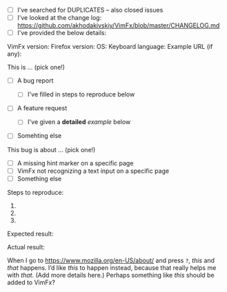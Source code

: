 <!--
Thank you for using VimFx!

Before submitting an issue, you need to check the below items. :)
(Change “[ ]” into “[x]”.)
-->

- [ ] I've searched for DUPLICATES – also closed issues
- [ ] I've looked at the change log: https://github.com/akhodakivskiy/VimFx/blob/master/CHANGELOG.md
- [ ] I've provided the below details:

VimFx version: 
Firefox version: 
OS: 
Keyboard language: 
Example URL (if any): 

This is … (pick one!)

- [ ] A bug report
  - [ ] I've filled in steps to reproduce below
- [ ] A feature request
  - [ ] I've given a **detailed** _example_ below
- [ ] Somehting else



<!-- For BUG REPORTS: (fill in the below) -->

This bug is about … (pick one!)

- [ ] A missing hint marker on a specific page
- [ ] VimFx not recognizing a text input on a specific page
- [ ] Something else

Steps to reproduce:

1. 
2. 
3. 

Expected result: 

Actual result: 

<!-- Example:
Steps to reproduce:

1. Go to https://www.mozilla.org/en-US/about/
2. Scroll to the bottom of the page.
2. Press `f`.

Expected reult: There should be hint marker for the “Contact Us” link at the bottom.

Actual result: There is no hint marker for the “Contact Us” link.
-->

<!-- Remember to delete the feature request stuff below :) -->



<!-- For FEATURE REQUESTS: (edit the below example) -->

When I go to https://www.mozilla.org/en-US/about/ and press `?`, _this_ and _that_ happens. I’d like _this_ to happen instead, because that really helps me with _that._ (Add more details here.) Perhaps something like _this_ should be added to VimFx?

